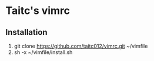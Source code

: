 Taitc's vimrc
=============

Installation
------------
1. git clone https://github.com/taitc012/vimrc.git ~/vimfile
2. sh -x ~/vimfile/install.sh
 
